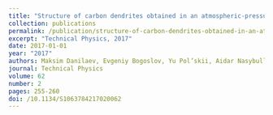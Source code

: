 ```yaml
---
title: "Structure of carbon dendrites obtained in an atmospheric-pressure gas discharge"
collection: publications
permalink: /publication/structure-of-carbon-dendrites-obtained-in-an-atmospheric-pre/
excerpt: "Technical Physics, 2017"
date: 2017-01-01
year: "2017"
authors: Maksim Danilaev, Evgeniy Bogoslov, Yu Pol’skii, Aidar Nasybullin, Maksim Pudovkin, Azat Khadiev
journal: Technical Physics
volume: 62
number: 2
pages: 255-260
doi: /10.1134/S1063784217020062
---
```

